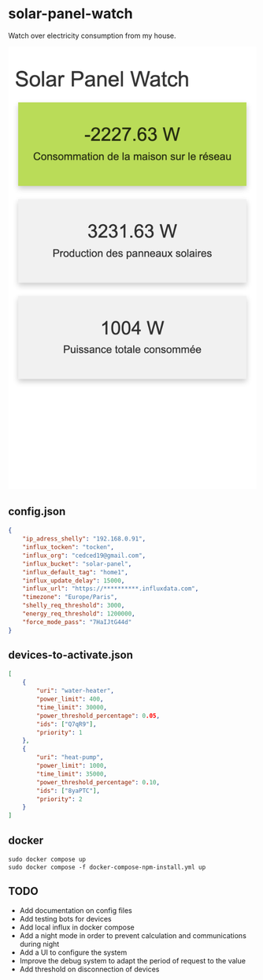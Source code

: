 # solar-panel-watch
Watch over electricity consumption from my house.

![Demo](demo.png)

## config.json

```json
{
    "ip_adress_shelly": "192.168.0.91",
    "influx_tocken": "tocken",
    "influx_org": "cedced19@gmail.com",
    "influx_bucket": "solar-panel",
    "influx_default_tag": "home1",
    "influx_update_delay": 15000,
    "influx_url": "https://**********.influxdata.com",
    "timezone": "Europe/Paris",
    "shelly_req_threshold": 3000,
    "energy_req_threshold": 1200000,
    "force_mode_pass": "7HaIJtG44d"
}
```

## devices-to-activate.json
```json
[
    {
        "uri": "water-heater",
        "power_limit": 400,
        "time_limit": 30000,
        "power_threshold_percentage": 0.05,
        "ids": ["Q7qR9"],
        "priority": 1
    },
    {
        "uri": "heat-pump",
        "power_limit": 1000,
        "time_limit": 35000,
        "power_threshold_percentage": 0.10,
        "ids": ["8yaPTC"],
        "priority": 2
    }
]
```

## docker

```
sudo docker compose up
sudo docker compose -f docker-compose-npm-install.yml up
```

## TODO

* Add documentation on config files
* Add testing bots for devices
* Add local influx in docker compose
* Add a night mode in order to prevent calculation and communications during night
* Add a UI to configure the system
* Improve the debug system to adapt the period of request to the value
* Add threshold on disconnection of devices